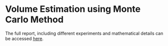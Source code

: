 # Volume Estimation using Monte Carlo Method
The full report, including different experiments and mathematical details can be accessed [here](https://drive.google.com/file/d/1C8vMPW0UBumyfWA84oJCk8Q9cFtmhi7t/view?usp=sharing).
